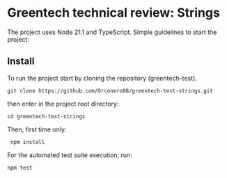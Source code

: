 # Greentech technical review: Strings
The project uses Node 21.1 and TypeScript.
Simple guidelines to start the project:

 ## Install 

To run the project start by cloning the repository (greentech-test).

	git clone https://github.com/Orconero88/greentech-test-strings.git
then enter in the project root directory:

	cd greentech-test-strings

		

Then, first time only:
 

     npm install
     
	



For the automated test suite execution, run:
 

    npm test

 

    

 
